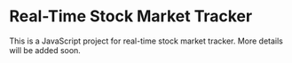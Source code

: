# Real-Time Stock Market Tracker

This is a JavaScript project for real-time stock market tracker. More details will be added soon.